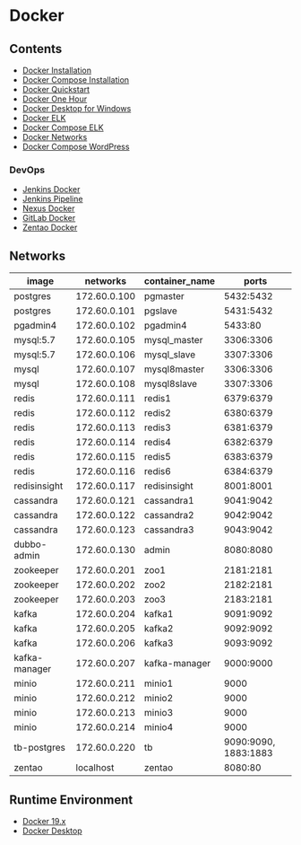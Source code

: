 # Docker

## Contents
- [Docker Installation](../../doc/source/docker/dockerInstallation.md)
- [Docker Compose Installation](../../doc/source/docker/dockerComposeInstallation.md)
- [Docker Quickstart](../../doc/source/docker/dockerQuickstart.md)
- [Docker One Hour](../../doc/source/docker/dockerOneHour.md)
- [Docker Desktop for Windows](../../doc/source/docker/dockerDesktopWindows.md)
- [Docker ELK](../../doc/source/docker/dockerELK.md)
- [Docker Compose ELK](../../doc/source/docker/dockerComposeELK.md)
- [Docker Networks](../../doc/source/docker/dockerNetworks.md)
- [Docker Compose WordPress](../../doc/source/docker/dockerComposeWordPress.md)

### DevOps
- [Jenkins Docker](../../doc/source/framework/devops/jenkinsDocker.md)
- [Jenkins Pipeline](../../doc/source/framework/devops/jenkinsPipeline.md)
- [Nexus Docker](../../doc/source/framework/devops/nexusDocker.md)
- [GitLab Docker](../../doc/source/framework/devops/gitlabDocker.md)
- [Zentao Docker](../../doc/source/framework/devops/zentaoDocker.md)

## Networks

image | networks | container_name | ports
---|---|---|---
postgres | 172.60.0.100 | pgmaster | 5432:5432
postgres | 172.60.0.101 | pgslave | 5431:5432
pgadmin4 | 172.60.0.102 | pgadmin4 | 5433:80
mysql:5.7 | 172.60.0.105 | mysql_master | 3306:3306
mysql:5.7 | 172.60.0.106 | mysql_slave | 3307:3306
mysql | 172.60.0.107 | mysql8master | 3306:3306
mysql | 172.60.0.108 | mysql8slave | 3307:3306
redis | 172.60.0.111 | redis1 | 6379:6379
redis | 172.60.0.112 | redis2 | 6380:6379
redis | 172.60.0.113 | redis3 | 6381:6379
redis | 172.60.0.114 | redis4 | 6382:6379
redis | 172.60.0.115 | redis5 | 6383:6379
redis | 172.60.0.116 | redis6 | 6384:6379
redisinsight | 172.60.0.117 | redisinsight | 8001:8001
cassandra | 172.60.0.121 | cassandra1 | 9041:9042
cassandra | 172.60.0.122 | cassandra2 | 9042:9042
cassandra | 172.60.0.123 | cassandra3 | 9043:9042
dubbo-admin | 172.60.0.130 | admin | 8080:8080
zookeeper | 172.60.0.201 | zoo1 | 2181:2181
zookeeper | 172.60.0.202 | zoo2 | 2182:2181
zookeeper | 172.60.0.203 | zoo3 | 2183:2181
kafka | 172.60.0.204 | kafka1 | 9091:9092
kafka | 172.60.0.205 | kafka2 | 9092:9092
kafka | 172.60.0.206 | kafka3 | 9093:9092
kafka-manager | 172.60.0.207 | kafka-manager | 9000:9000
minio | 172.60.0.211 | minio1 | 9000
minio | 172.60.0.212 | minio2 | 9000
minio | 172.60.0.213 | minio3 | 9000
minio | 172.60.0.214 | minio4 | 9000
tb-postgres | 172.60.0.220 | tb | 9090:9090, 1883:1883
zentao | localhost | zentao | 8080:80

## Runtime Environment
- [Docker 19.x](https://www.docker.com/)
- [Docker Desktop](https://www.docker.com/products/docker-desktop)